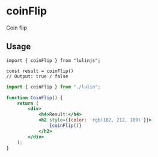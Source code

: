 # coinFlip

Coin flip

## Usage

```tsx
import { coinFlip } from "lulinjs";

const result = coinFlip()
// Output: true / false
```

```jsx live
import { coinFlip } from "./lulin";

function CoinFlip() {
    return (
        <div>
            <h4>Result:</h4>
            <h2 style={{color: 'rgb(102, 212, 189)'}}>
                {coinFlip()}
            </h2>
        </div>
    );
}
```
